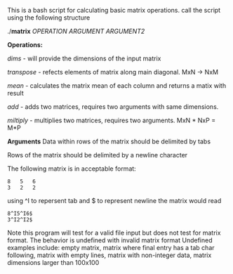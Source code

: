 This is a bash script for calculating basic matrix operations. 
call the script using the following structure

./**matrix** *OPERATION* *ARGUMENT* *ARGUMENT2*

**Operations:**

*dims* - will provide the dimensions of the input matrix

*transpose* - refects elements of matrix along main diagonal. MxN -> NxM

*mean* - calculates the matrix mean of each column and returns a matix with result

*add* - adds two matrices, requires two arguments with same dimensions.

*miltiply* - multiplies two matrices, requires two arguments. MxN * NxP = M*P

**Arguments**
Data within rows of the matrix should be delimited by tabs

Rows of the matrix should be delimited by a newline character

The following matrix is in acceptable format:

    8   5   6
    3   2   2

using ^I to repersent tab and $ to represent newline the matrix would read

    8^I5^I6$
    3^I2^I2$

Note this program will test for a valid file input but does not test for matrix format. The behavior is undefined with invalid matrix format
Undefined examples include:
  empty matrix, matrix where final entry has a tab char following, matrix with empty lines, matrix with non-integer data, matrix dimensions larger than 100x100
